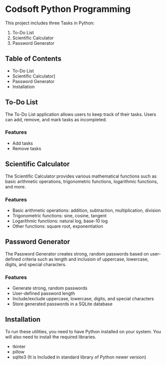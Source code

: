 # Codsoft Python Programming

This project includes three Tasks in Python:
1. To-Do List
2. Scientific Calculator
3. Password Generator

## Table of Contents

- To-Do List
- Scientific Calculator]
- Password Generator
- Installation
  
## To-Do List

The To-Do List application allows users to keep track of their tasks. Users can add, remove, and mark tasks as incompleted.

### Features
- Add tasks
- Remove tasks

## Scientific Calculator

The Scientific Calculator provides various mathematical functions such as basic arithmetic operations, trigonometric functions, logarithmic functions, and more.

### Features
- Basic arithmetic operations: addition, subtraction, multiplication, division
- Trigonometric functions: sine, cosine, tangent
- Logarithmic functions: natural log, base-10 log
- Other functions: square root, exponentiation

## Password Generator

The Password Generator creates strong, random passwords based on user-defined criteria such as length and inclusion of uppercase, lowercase, digits, and special characters.

### Features
- Generate strong, random passwords
- User-defined password length
- Include/exclude uppercase, lowercase, digits, and special characters
- Store generated passwords in a SQLite database

## Installation

To run these utilities, you need to have Python installed on your system.
You will also need to install the required libraries.

- tkinter
- pillow
- sqlite3 (It is Included in standard library of Python newer version)
